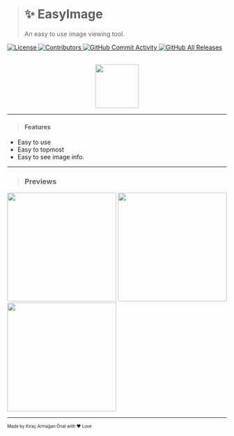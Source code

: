 > # ✨ EasyImage
> An easy to use image viewing tool.

<a href="https://github.com/TheArmagan/EasyImage/blob/master/LICENSE">
<img alt="License" src="https://img.shields.io/github/license/TheArmagan/EasyImage?style=for-the-badge">
</a>
<a href="https://github.com/TheArmagan/EasyImage/graphs/contributors">
<img alt="Contributors" src="https://img.shields.io/github/contributors/TheArmagan/EasyImage?color=%23E30B5D&style=for-the-badge">
</a>
<a href="https://github.com/TheArmagan/EasyImage/commits/master">
<img alt="GitHub Commit Activity" src="https://img.shields.io/github/commit-activity/m/JSPrismarine/JSPrismarine?color=%2387F4BC&style=for-the-badge">
</a>
<a href="https://github.com/TheArmagan/EasyImage/releases">
<img alt="GitHub All Releases" src="https://img.shields.io/github/downloads/TheArmagan/EasyImage/total?logo=github&style=for-the-badge">
</a>
<br><br>
<p align="center">
<a href="https://github.com/TheArmagan/EasyImage/releases/latest">
<img width="100" src="https://da-box.herokuapp.com/&1603291592580-7ju_mdbFatB5FzcJ-dlbtn.png">
</a>
</p>

---

> #### Features
 * Easy to use
 * Easy to topmost
 * Easy to see image info.

---

> ### Previews
<img width="250" src="https://da-box.herokuapp.com/&1603288765535-a5rjwgEdQ7rlVeiV-kNS0up7dCF.png">
<img width="250" src="https://da-box.herokuapp.com/&1603289655693-d0kLQSfoLr5yfVlr-sizing.gif">
<img width="250" src="https://da-box.herokuapp.com/&1603285341338-VPP6weF~UUW0ipQ7-img.gif">

---

<sub><sup>Made by Kıraç Armağan Önal with ❤ Love</sup></sub>